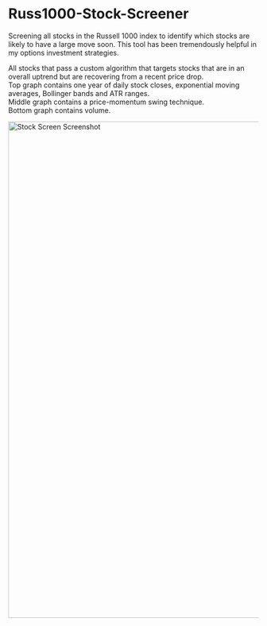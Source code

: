 # Russ1000-Stock-Screener
Screening all stocks in the Russell 1000 index to identify which stocks are likely to have a large move soon. This tool has been tremendously helpful in my options investment strategies. 


All stocks that pass a custom algorithm that targets stocks that are in an overall uptrend but are recovering from a recent price drop.<br/>
Top graph contains one year of daily stock closes, exponential moving averages, Bollinger bands and ATR ranges.<br/>
Middle graph contains a price-momentum swing technique.<br/>
Bottom graph contains volume.<br/>

<img width="1000" alt="Stock Screen Screenshot" src="https://user-images.githubusercontent.com/101516958/159083779-df519dd5-3b8d-48c9-a978-b1a8faccb39f.png">


